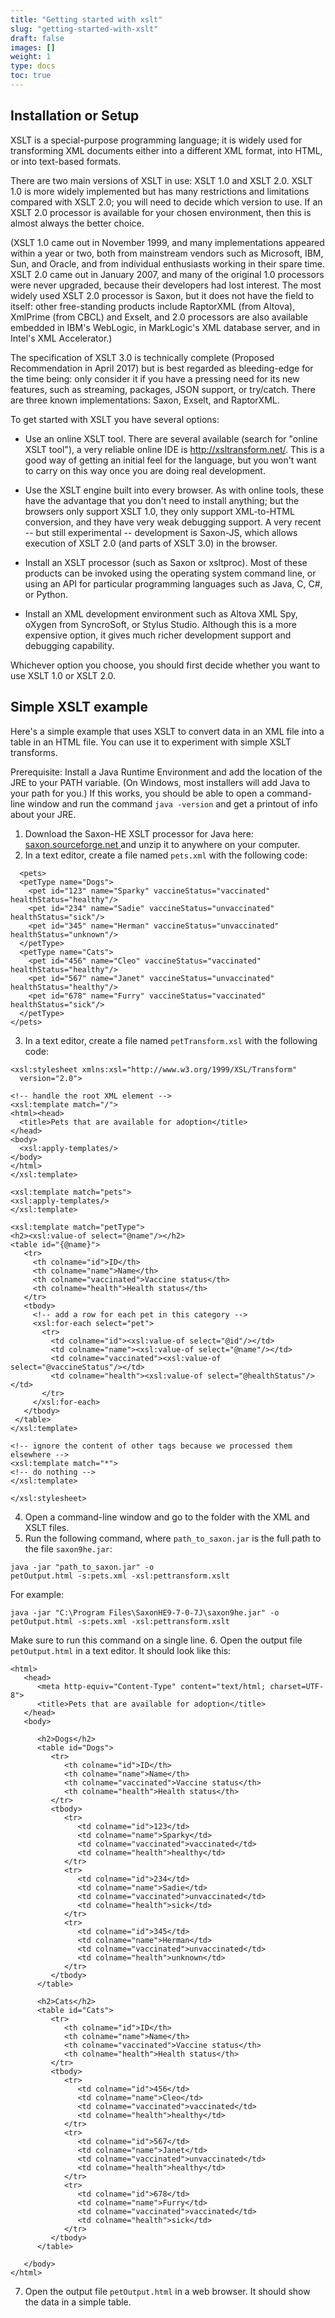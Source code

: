 ```yaml
---
title: "Getting started with xslt"
slug: "getting-started-with-xslt"
draft: false
images: []
weight: 1
type: docs
toc: true
---
```


## Installation or Setup
XSLT is a special-purpose programming language; it is widely used for transforming XML documents either into a different XML format, into HTML, or into text-based formats.

There are two main versions of XSLT in use: XSLT 1.0 and XSLT 2.0. XSLT 1.0 is more widely implemented but has many restrictions and limitations compared with XSLT 2.0; you will need to decide which version to use. If an XSLT 2.0 processor is available for your chosen environment, then this is almost always the better choice.

(XSLT 1.0 came out in November 1999, and many implementations appeared within a year or two, both from mainstream vendors such as Microsoft, IBM, Sun, and Oracle, and from individual enthusiasts working in their spare time. XSLT 2.0 came out in January 2007, and many of the original 1.0 processors were never upgraded, because their developers had lost interest. The most widely used XSLT 2.0 processor is Saxon, but it does not have the field to itself: other free-standing products include RaptorXML (from Altova), XmlPrime (from CBCL) and Exselt, and 2.0 processors are also available embedded in IBM's WebLogic, in MarkLogic's XML database server, and in Intel's XML Accelerator.)

The specification of XSLT 3.0 is technically complete (Proposed Recommendation in April 2017) but is best regarded as bleeding-edge for the time being: only consider it if you have a pressing need for its new features, such as streaming, packages, JSON support, or try/catch. There are three known implementations: Saxon, Exselt, and RaptorXML.

To get started with XSLT you have several options:

* Use an online XSLT tool. There are several available (search for "online XSLT tool"), a very reliable online IDE is http://xsltransform.net/. This is a good way of getting an initial feel for the language, but you won't want to carry on this way once you are doing real development.

* Use the XSLT engine built into every browser. As with online tools, these have the advantage that you don't need to install anything; but the browsers only support XSLT 1.0, they only support XML-to-HTML conversion, and they have very weak debugging support. A very recent -- but still experimental -- development is Saxon-JS, which allows execution of XSLT 2.0 (and parts of XSLT 3.0) in the browser.

* Install an XSLT processor (such as Saxon or xsltproc). Most of these products can be invoked using the operating system command line, or using an API for particular programming languages such as Java, C, C#, or Python. 

* Install an XML development environment such as Altova XML Spy, oXygen from SyncroSoft, or Stylus Studio. Although this is a more expensive option, it gives much richer development support and debugging capability.

Whichever option you choose, you should first decide whether you want to use XSLT 1.0 or XSLT 2.0.

## Simple XSLT example
Here's a simple example that uses XSLT to convert data in an XML file into a table in an HTML file. You can use it to experiment with simple XSLT transforms.

Prerequisite: Install a Java Runtime Environment and add the location of the JRE to your PATH variable. (On Windows, most installers will add Java to your path for you.) If this works, you should be able to open a command-line window and run the command `java -version` and get a printout of info about your JRE.

1. Download the Saxon-HE XSLT processor for Java here: [ saxon.sourceforge.net ][1] and unzip it to anywhere on your computer.
2. In a text editor, create a file named `pets.xml` with the following code:
```<?xml version="1.0" encoding="UTF-8"?>
  <pets>
  <petType name="Dogs">
    <pet id="123" name="Sparky" vaccineStatus="vaccinated" healthStatus="healthy"/>
    <pet id="234" name="Sadie" vaccineStatus="unvaccinated" healthStatus="sick"/>
    <pet id="345" name="Herman" vaccineStatus="unvaccinated" healthStatus="unknown"/>
  </petType>
  <petType name="Cats">
    <pet id="456" name="Cleo" vaccineStatus="vaccinated" healthStatus="healthy"/>
    <pet id="567" name="Janet" vaccineStatus="unvaccinated" healthStatus="healthy"/>
    <pet id="678" name="Furry" vaccineStatus="vaccinated" healthStatus="sick"/>
  </petType>
</pets>
   ```
3. In a text editor, create a file named `petTransform.xsl` with the following code:
  ```<?xml version="1.0" encoding="UTF-8"?>
<xsl:stylesheet xmlns:xsl="http://www.w3.org/1999/XSL/Transform"
    version="2.0">

<!-- handle the root XML element -->
<xsl:template match="/">
  <html><head>
    <title>Pets that are available for adoption</title>
  </head>
  <body>
    <xsl:apply-templates/>
  </body>
  </html>
</xsl:template>

<xsl:template match="pets">
  <xsl:apply-templates/>
</xsl:template>

<xsl:template match="petType">
  <h2><xsl:value-of select="@name"/></h2>
  <table id="{@name}">
     <tr>
       <th colname="id">ID</th>
       <th colname="name">Name</th>
       <th colname="vaccinated">Vaccine status</th>
       <th colname="health">Health status</th>
     </tr>
     <tbody>
       <!-- add a row for each pet in this category -->
       <xsl:for-each select="pet">
         <tr>
           <td colname="id"><xsl:value-of select="@id"/></td>
           <td colname="name"><xsl:value-of select="@name"/></td>
           <td colname="vaccinated"><xsl:value-of select="@vaccineStatus"/></td>
           <td colname="health"><xsl:value-of select="@healthStatus"/></td>
         </tr>
       </xsl:for-each>
     </tbody>
   </table>
</xsl:template>

<!-- ignore the content of other tags because we processed them elsewhere -->
<xsl:template match="*">
<!-- do nothing -->
</xsl:template>

</xsl:stylesheet>
```

4. Open a command-line window and go to the folder with the XML and XSLT files.
5. Run the following command, where `path_to_saxon.jar` is the full path to the file `saxon9he.jar`:
```
java -jar "path_to_saxon.jar" -o
petOutput.html -s:pets.xml -xsl:pettransform.xslt
```
For example:
```
java -jar "C:\Program Files\SaxonHE9-7-0-7J\saxon9he.jar" -o
petOutput.html -s:pets.xml -xsl:pettransform.xslt
```
Make sure to run this command on a single line.
6. Open the output file `petOutput.html` in a text editor. It should look like this:
```
<html>
   <head>
      <meta http-equiv="Content-Type" content="text/html; charset=UTF-8">
      <title>Pets that are available for adoption</title>
   </head>
   <body>
      
      <h2>Dogs</h2>
      <table id="Dogs">
         <tr>
            <th colname="id">ID</th>
            <th colname="name">Name</th>
            <th colname="vaccinated">Vaccine status</th>
            <th colname="health">Health status</th>
         </tr>
         <tbody>
            <tr>
               <td colname="id">123</td>
               <td colname="name">Sparky</td>
               <td colname="vaccinated">vaccinated</td>
               <td colname="health">healthy</td>
            </tr>
            <tr>
               <td colname="id">234</td>
               <td colname="name">Sadie</td>
               <td colname="vaccinated">unvaccinated</td>
               <td colname="health">sick</td>
            </tr>
            <tr>
               <td colname="id">345</td>
               <td colname="name">Herman</td>
               <td colname="vaccinated">unvaccinated</td>
               <td colname="health">unknown</td>
            </tr>
         </tbody>
      </table>
      
      <h2>Cats</h2>
      <table id="Cats">
         <tr>
            <th colname="id">ID</th>
            <th colname="name">Name</th>
            <th colname="vaccinated">Vaccine status</th>
            <th colname="health">Health status</th>
         </tr>
         <tbody>
            <tr>
               <td colname="id">456</td>
               <td colname="name">Cleo</td>
               <td colname="vaccinated">vaccinated</td>
               <td colname="health">healthy</td>
            </tr>
            <tr>
               <td colname="id">567</td>
               <td colname="name">Janet</td>
               <td colname="vaccinated">unvaccinated</td>
               <td colname="health">healthy</td>
            </tr>
            <tr>
               <td colname="id">678</td>
               <td colname="name">Furry</td>
               <td colname="vaccinated">vaccinated</td>
               <td colname="health">sick</td>
            </tr>
         </tbody>
      </table>
      
   </body>
</html>
```
7. Open the output file `petOutput.html` in a web browser. It should show the data in a simple table.

[1]: http://saxon.sourceforge.net/

